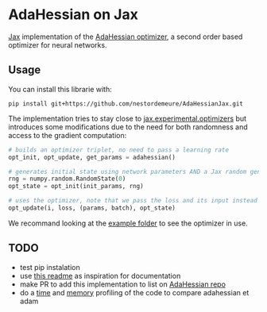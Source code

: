 # AdaHessian on Jax

[Jax](https://github.com/google/jax) implementation of the [AdaHessian optimizer](https://github.com/amirgholami/adahessian), a second order based optimizer for neural networks.

## Usage

You can install this librarie with:

```
pip install git+https://github.com/nestordemeure/AdaHessianJax.git
```

The implementation tries to stay close to [jax.experimental.optimizers](https://jax.readthedocs.io/en/latest/jax.experimental.optimizers.html) but introduces some modifications due to the need for both randomness and access to the gradient computation:

```python
# builds an optimizer triplet, no need to pass a learning rate
opt_init, opt_update, get_params = adahessian()

# generates initial state using network parameters AND a Jax random generator key
rng = numpy.random.RandomState(0)
opt_state = opt_init(init_params, rng)

# uses the optimizer, note that we pass the loss and its input instead of the gradient
opt_update(i, loss, (params, batch), opt_state)
```

We recommand looking at the [example folder](https://github.com/nestordemeure/AdaHessianJax/tree/main/examples) to see the optimizer in use.

## TODO

- test pip instalation
- use [this readme](https://github.com/davda54/ada-hessian) as inspiration for documentation
- make PR to add this implementation to list on [AdaHessian repo](https://github.com/amirgholami/adahessian)
- do a [time](https://jax.readthedocs.io/en/latest/profiling.html) and [memory](https://jax.readthedocs.io/en/latest/device_memory_profiling.html) profiling of the code to compare adahessian et adam
